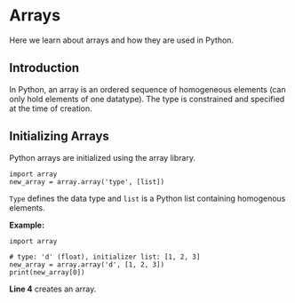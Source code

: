 # Arrays
Here we learn about arrays and how they are used in Python.

## Introduction
In Python, an array is an ordered sequence of homogeneous elements (can only hold elements of one datatype). The type is constrained and specified at the time of creation.

## Initializing Arrays
Python arrays are initialized using the array library.
```
import array
new_array = array.array('type', [list])
```
```Type``` defines the data type and ```list``` is a Python list containing homogenous elements.

**Example:**
```
import array

# type: 'd' (float), initializer list: [1, 2, 3]
new_array = array.array('d', [1, 2, 3])
print(new_array[0])
```
**Line 4** creates an array.




